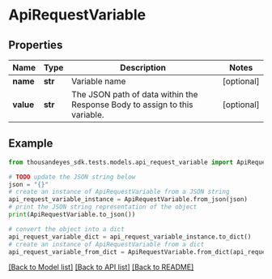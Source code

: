 # ApiRequestVariable


## Properties

Name | Type | Description | Notes
------------ | ------------- | ------------- | -------------
**name** | **str** | Variable name | [optional] 
**value** | **str** | The JSON path of data within the Response Body to assign to this variable. | [optional] 

## Example

```python
from thousandeyes_sdk.tests.models.api_request_variable import ApiRequestVariable

# TODO update the JSON string below
json = "{}"
# create an instance of ApiRequestVariable from a JSON string
api_request_variable_instance = ApiRequestVariable.from_json(json)
# print the JSON string representation of the object
print(ApiRequestVariable.to_json())

# convert the object into a dict
api_request_variable_dict = api_request_variable_instance.to_dict()
# create an instance of ApiRequestVariable from a dict
api_request_variable_from_dict = ApiRequestVariable.from_dict(api_request_variable_dict)
```
[[Back to Model list]](../README.md#documentation-for-models) [[Back to API list]](../README.md#documentation-for-api-endpoints) [[Back to README]](../README.md)


